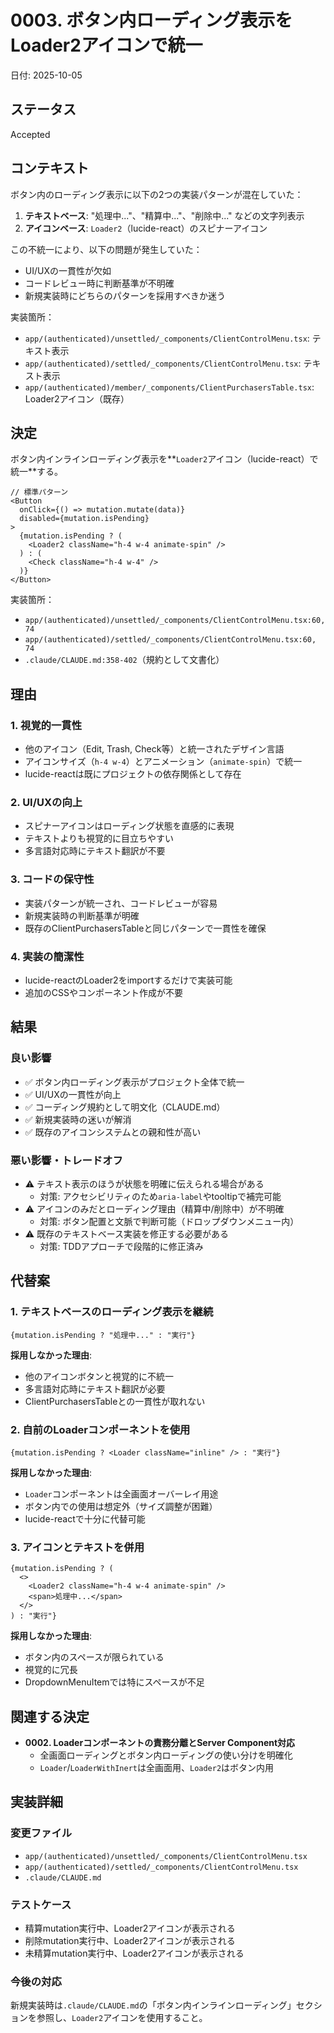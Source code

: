 # 0003. ボタン内ローディング表示をLoader2アイコンで統一

日付: 2025-10-05

## ステータス

Accepted

## コンテキスト

ボタン内のローディング表示に以下の2つの実装パターンが混在していた：

1. **テキストベース**: "処理中..."、"精算中..."、"削除中..." などの文字列表示
2. **アイコンベース**: `Loader2`（lucide-react）のスピナーアイコン

この不統一により、以下の問題が発生していた：
- UI/UXの一貫性が欠如
- コードレビュー時に判断基準が不明確
- 新規実装時にどちらのパターンを採用すべきか迷う

実装箇所：
- `app/(authenticated)/unsettled/_components/ClientControlMenu.tsx`: テキスト表示
- `app/(authenticated)/settled/_components/ClientControlMenu.tsx`: テキスト表示
- `app/(authenticated)/member/_components/ClientPurchasersTable.tsx`: Loader2アイコン（既存）

## 決定

ボタン内インラインローディング表示を**`Loader2`アイコン（lucide-react）で統一**する。

```tsx
// 標準パターン
<Button
  onClick={() => mutation.mutate(data)}
  disabled={mutation.isPending}
>
  {mutation.isPending ? (
    <Loader2 className="h-4 w-4 animate-spin" />
  ) : (
    <Check className="h-4 w-4" />
  )}
</Button>
```

実装箇所：
- `app/(authenticated)/unsettled/_components/ClientControlMenu.tsx:60, 74`
- `app/(authenticated)/settled/_components/ClientControlMenu.tsx:60, 74`
- `.claude/CLAUDE.md:358-402`（規約として文書化）

## 理由

### 1. 視覚的一貫性

- 他のアイコン（Edit, Trash, Check等）と統一されたデザイン言語
- アイコンサイズ（`h-4 w-4`）とアニメーション（`animate-spin`）で統一
- lucide-reactは既にプロジェクトの依存関係として存在

### 2. UI/UXの向上

- スピナーアイコンはローディング状態を直感的に表現
- テキストよりも視覚的に目立ちやすい
- 多言語対応時にテキスト翻訳が不要

### 3. コードの保守性

- 実装パターンが統一され、コードレビューが容易
- 新規実装時の判断基準が明確
- 既存のClientPurchasersTableと同じパターンで一貫性を確保

### 4. 実装の簡潔性

- lucide-reactのLoader2をimportするだけで実装可能
- 追加のCSSやコンポーネント作成が不要

## 結果

### 良い影響

- ✅ ボタン内ローディング表示がプロジェクト全体で統一
- ✅ UI/UXの一貫性が向上
- ✅ コーディング規約として明文化（CLAUDE.md）
- ✅ 新規実装時の迷いが解消
- ✅ 既存のアイコンシステムとの親和性が高い

### 悪い影響・トレードオフ

- ⚠️ テキスト表示のほうが状態を明確に伝えられる場合がある
  - 対策: アクセシビリティのため`aria-label`やtooltipで補完可能
- ⚠️ アイコンのみだとローディング理由（精算中/削除中）が不明確
  - 対策: ボタン配置と文脈で判断可能（ドロップダウンメニュー内）
- ⚠️ 既存のテキストベース実装を修正する必要がある
  - 対策: TDDアプローチで段階的に修正済み

## 代替案

### 1. テキストベースのローディング表示を継続

```tsx
{mutation.isPending ? "処理中..." : "実行"}
```

**採用しなかった理由**:
- 他のアイコンボタンと視覚的に不統一
- 多言語対応時にテキスト翻訳が必要
- ClientPurchasersTableとの一貫性が取れない

### 2. 自前のLoaderコンポーネントを使用

```tsx
{mutation.isPending ? <Loader className="inline" /> : "実行"}
```

**採用しなかった理由**:
- `Loader`コンポーネントは全画面オーバーレイ用途
- ボタン内での使用は想定外（サイズ調整が困難）
- lucide-reactで十分に代替可能

### 3. アイコンとテキストを併用

```tsx
{mutation.isPending ? (
  <>
    <Loader2 className="h-4 w-4 animate-spin" />
    <span>処理中...</span>
  </>
) : "実行"}
```

**採用しなかった理由**:
- ボタン内のスペースが限られている
- 視覚的に冗長
- DropdownMenuItemでは特にスペースが不足

## 関連する決定

- **0002. Loaderコンポーネントの責務分離とServer Component対応**
  - 全画面ローディングとボタン内ローディングの使い分けを明確化
  - `Loader`/`LoaderWithInert`は全画面用、`Loader2`はボタン内用

## 実装詳細

### 変更ファイル

- `app/(authenticated)/unsettled/_components/ClientControlMenu.tsx`
- `app/(authenticated)/settled/_components/ClientControlMenu.tsx`
- `.claude/CLAUDE.md`

### テストケース

- 精算mutation実行中、Loader2アイコンが表示される
- 削除mutation実行中、Loader2アイコンが表示される
- 未精算mutation実行中、Loader2アイコンが表示される

### 今後の対応

新規実装時は`.claude/CLAUDE.md`の「ボタン内インラインローディング」セクションを参照し、`Loader2`アイコンを使用すること。
